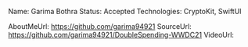 Name: Garima Bothra
Status: Accepted
Technologies: CryptoKit, SwiftUI

AboutMeUrl: https://github.com/garima94921
SourceUrl: https://github.com/garima94921/DoubleSpending-WWDC21
VideoUrl: 

<!---
EXAMPLE
Name: John Appleseed
Status: Submitted <or> Winner <or> Distinguished <or> Rejected
Technologies: SwiftUI, RealityKit, CoreGraphic

AboutMeUrl: https://linkedin.com/in/johnappleseed
SourceUrl: https://github.com/johnappleseed/wwdc2025
VideoUrl: https://youtu.be/ABCDE123456
-->
